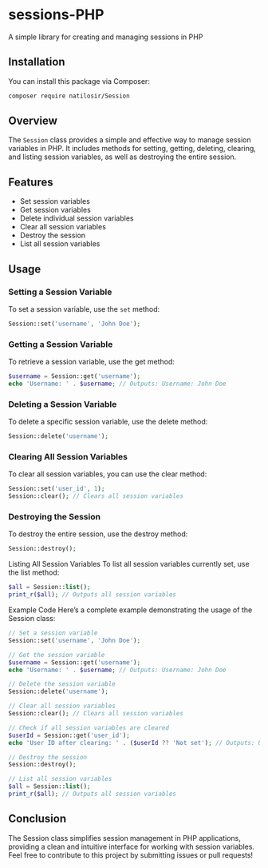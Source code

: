 # sessions-PHP
A simple library for creating and managing sessions in PHP


## Installation

You can install this package via Composer:

```bash
composer require natilosir/Session
```

## Overview
The `Session` class provides a simple and effective way to manage session variables in PHP. It includes methods for setting, getting, deleting, clearing, and listing session variables, as well as destroying the entire session.

## Features
- Set session variables
- Get session variables
- Delete individual session variables
- Clear all session variables
- Destroy the session
- List all session variables

## Usage

### Setting a Session Variable
To set a session variable, use the `set` method:

```php
Session::set('username', 'John Doe');
```
### Getting a Session Variable
To retrieve a session variable, use the get method:

```php
$username = Session::get('username');
echo 'Username: ' . $username; // Outputs: Username: John Doe
```
### Deleting a Session Variable
To delete a specific session variable, use the delete method:
```php
Session::delete('username');
```
### Clearing All Session Variables
To clear all session variables, you can use the clear method:
```php
Session::set('user_id', 1);
Session::clear(); // Clears all session variables
```
### Destroying the Session
To destroy the entire session, use the destroy method:
```php
Session::destroy();
```
Listing All Session Variables
To list all session variables currently set, use the list method:
```php
$all = Session::list();
print_r($all); // Outputs all session variables
```
Example Code
Here’s a complete example demonstrating the usage of the Session class:

```php
// Set a session variable
Session::set('username', 'John Doe');

// Get the session variable
$username = Session::get('username');
echo 'Username: ' . $username; // Outputs: Username: John Doe

// Delete the session variable
Session::delete('username');

// Clear all session variables
Session::clear(); // Clears all session variables

// Check if all session variables are cleared
$userId = Session::get('user_id');
echo 'User ID after clearing: ' . ($userId ?? 'Not set'); // Outputs: User ID after clearing: Not set

// Destroy the session
Session::destroy();

// List all session variables
$all = Session::list();
print_r($all); // Outputs all session variables
```
## Conclusion
The Session class simplifies session management in PHP applications, providing a clean and intuitive interface for working with session variables. Feel free to contribute to this project by submitting issues or pull requests!
